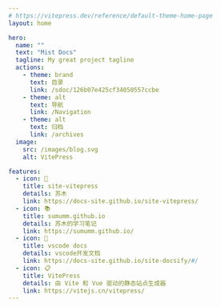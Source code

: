 ```yaml
---
# https://vitepress.dev/reference/default-theme-home-page
layout: home

hero:
  name: ""
  text: "Mist Docs"
  tagline: My great project tagline
  actions:
    - theme: brand
      text: 目录
      link: /sdoc/126b07e425cf34050557ccbe
    - theme: alt
      text: 导航
      link: /Navigation
    - theme: alt
      text: 归档
      link: /archives
  image:
    src: /images/blog.svg
    alt: VitePress

features:
  - icon: 📖
    title: site-vitepress
    details: 苏木
    link: https://docs-site.github.io/site-vitepress/
  - icon: 📚
    title: sumumm.github.io
    details: 苏木的学习笔记
    link: https://sumumm.github.io/
  - icon: 🎐
    title: vscode docs
    details: vscode开发文档
    link: https://docs-site.github.io/site-docsify/#/
  - icon: 📋
    title: VitePress
    details: 由 Vite 和 Vue 驱动的静态站点生成器
    link: https://vitejs.cn/vitepress/
---
```


